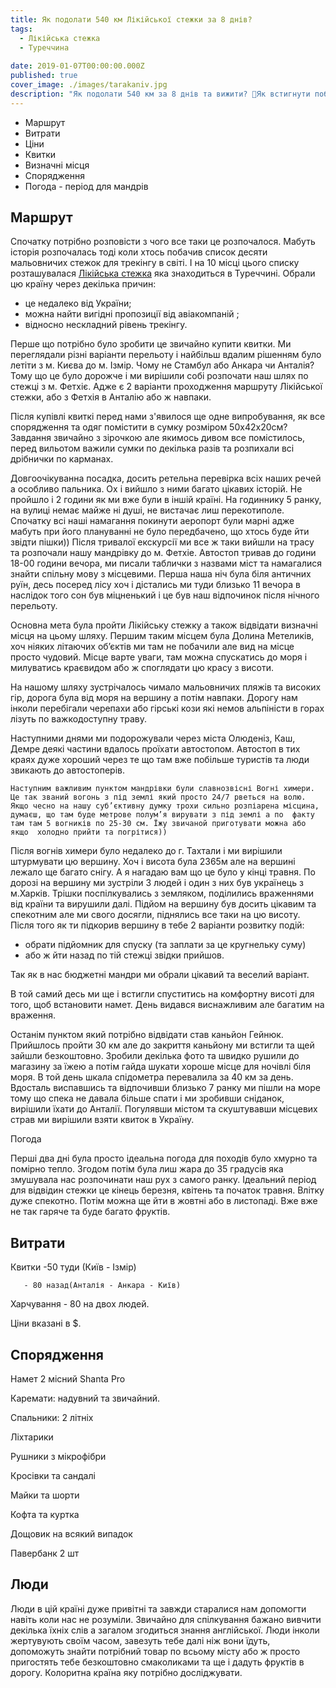 ```yaml
---
title: Як подолати 540 км Лікійської стежки за 8 днів?
tags:
  - Лікійська стежка
  - Туреччина
  
date: 2019-01-07T00:00:00.000Z
published: true
cover_image: ./images/tarakaniv.jpg
description: "Як подолати 540 км за 8 днів та вижити? 🤔Як встигнути побачити всі красоти країни та відпочити?Можна обрати варіант ALl- Inclusive а можна взяти палатку та кайфанути і проникнутись турецькою культурою"
---
```

* Маршрут
* Витрати
* Ціни
* Квитки
* Визначні місця
* Спорядження
* Погода - період для мандрів

## Маршрут

Спочатку потрібно розповісти з чого все таки це розпочалося. Мабуть історія розпочалась тоді коли хтось побачив список десяти мальовничих стежок для трекінгу в світі. І на 10 місці цього списку розташувалася [Лікійська стежка](https://ru.wikipedia.org/wiki/%D0%9B%D0%B8%D0%BA%D0%B8%D0%B9%D1%81%D0%BA%D0%B0%D1%8F_%D1%82%D1%80%D0%BE%D0%BF%D0%B0) яка знаходиться в Туреччині. Обрали цю країну через декілька причин:

* це недалеко від України;
* можна найти вигідні пропозиції від авіакомпаній ;
* відносно нескладний рівень трекінгу.

Перше що потрібно було зробити це звичайно купити квитки. Ми переглядали різні варіанти перельоту і найбільш вдалим рішенням було летіти з м. Києва до м. Ізмір. Чому не Стамбул або Анкара чи Анталія? Тому що це було дорожче і ми вирішили собі розпочати наш шлях по стежці з м. Фетхіє. Адже є 2 варіанти проходження маршруту Лікійської стежки, або з Фетхія в Анталію або ж навпаки. 

Після купівлі квиткі перед нами з'явилося ще одне  випробування, як все спорядження та одяг помістити в сумку розміром 50x42x20см? Завдання звичайно з  зірочкою  але якимось дивом все помістилось, перед вильотом важили сумки по декілька разів та розпихали всі дрібнички по карманах. 

Довгоочікуванна посадка, досить ретельна перевірка всіх наших речей а особливо пальника. Ох і вийшло з ними багато цікавих історій. Не пройшло і 2 години як ми вже були в іншій країні. На годиннику 5 ранку, на вулиці немає майже ні душі, не вистачає лиш перекотиполе. Спочатку всі наші намагання покинути аеропорт були марні адже мабуть при його  плануванні не було передбачено, що хтось буде йти звідти пішки)) Після тривалої екскурсії ми все ж таки вийшли на трасу та розпочали нашу мандрівку до м. Фетхіе. Автостоп тривав до години 18-00 години вечора, ми писали таблички з назвами міст та намагалися знайти спільну мову  з місцевими. Перша наша ніч була  біля античних руїн, десь посеред лісу хоч і дістались ми туди близько 11 вечора в наслідок того сон був міцненький і це був наш відпочинок після нічного перельоту.

Основна мета була пройти Лікійську стежку а також відвідати визначні місця на цьому шляху. Першим таким місцем була Долина Метеликів, хоч ніяких літаючих об’єктів ми там не побачили але вид на місце просто чудовий. Місце варте уваги, там можна спускатись до моря і милуватись краєвидом або ж споглядати цю красу з висоти.

На нашому шляху зустрічалось чимало  мальовничих пляжів та високих гір, дорога була від моря на вершину а потім навпаки. Дорогу нам інколи перебігали черепахи або гірські кози які немов альпіністи в горах лізуть по важкодоступну траву.

Наступними днями ми подорожували через міста Олюденіз, Каш, Демре деякі частини вдалось проїхати автостопом. Автостоп в тих краях дуже хороший через те що там вже побільше туристів та люди звикають до автостоперів.

  	Наступним важливим пунктом мандрівки були славнозвісні Вогні химери. Це так званий вогонь з під землі який просто 24/7 рветься на волю. Якщо чесно на нашу суб’єктивну думку трохи сильно розпіарена місцина, думаєш, що там буде метрове полум’я вирувати з під землі а по  факту там там 5 вогників по 25-30 см. Їжу звичаной приготувати можна або якщо  холодно прийти та погрітися))

Після вогнів химери було недалеко до г. Тахтали і ми вирішили штурмувати цю вершину. Хоч і висота була 2365м але на вершині лежало ще багато снігу. А я нагадаю вам що це було у кінці травня. По дорозі на вершину ми зустріли 3 людей і один з них був українець з м.Харків. Трішки поспілкувались з земляком, поділились враженнями від країни та вирушили далі. Підйом на вершину був досить цікавим та спекотним але ми свого досягли, піднялись все таки на цю висоту. Після того як ти підкорив вершину в тебе 2 варіанти розвитку подій:

* обрати підйомник для спуску (та заплати за це кругнельку суму)
* або ж йти назад по тій стежці звідки прийшов.  

Так як в нас бюджетні мандри ми обрали цікавий та веселий варіант.

В той самий десь ми ще і встигли спуститись на комфортну висоті для того, щоб встановити намет. День видався виснажливим але багатим на враження.

Останім пунктом  який потрібно відвідати став каньйон Гейнюк. Прийшлось пройти 30 км але до закриття каньйону ми встигли та щей зайшли безкоштовно. Зробили декілька фото та швидко рушили до магазину за їжею а потім гайда шукати хороше місце для ночівлі  біля моря. В той день шкала спідометра перевалила за 40 км за день. Вдосталь виспавшись та відпочивши близько 7 ранку ми пішли на море тому що спека не давала більше спати і ми зробивши сніданок, вирішили їхати до Анталії. Погулявши містом та скуштувавши місцевих страв ми вирішили взяти квиток в Україну.


Погода 

Перші два дні була просто ідеальна погода для походів було хмурно та помірно тепло. Згодом потім була лиш жара до 35 градусів яка змушувала нас розпочинати наш рух з самого ранку. Ідеальний період для відвідин стежки це кінець березня, квітень та початок травня. Влітку дуже спекотно. Потім можна ще йти в жовтні або в листопаді. Вже вже не так гаряче та буде багато фруктів.

## Витрати

Квитки -50 туди (Київ - Ізмір)

       - 80 назад(Анталія - Анкара - Київ)

Харчування - 80 на двох людей.

Ціни вказані в $.

## Спорядження

Намет 2 місний Shanta Pro

Каремати: надувний та звичайний.

Спальники: 2 літніх

Ліхтарики

Рушники з мікрофібри

Кросівки та сандалі

Майки та шорти

Кофта та куртка

Дощовик на всякий випадок

Павербанк 2 шт

## Люди

Люди в цій країні дуже привітні та завжди старалися нам допомогти навіть коли нас не розуміли. Звичайно для спілкування бажано вивчити декілька їхніх слів а загалом згодиться знання англійської. Люди інколи жертувують своїм часом, завезуть тебе далі ніж вони їдуть, допоможуть знайти потрібний товар по всьому місту або ж просто пригостять тебе безкоштовно смаколиками та ще і дадуть фруктів в дорогу. Колоритна країна яку потрібно досліджувати.
